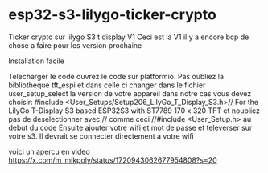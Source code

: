 # esp32-s3-lilygo-ticker-crypto
Ticker crypto sur lilygo S3 t display V1
Ceci est la V1 il y a encore bcp de chose a faire pour les version prochaine 


Installation facile 

Telecharger le code ouvrez le code sur platformio.
Pas oubliez la bibliotheque tft_espi et dans celle ci changer dans le fichier user_setup_select la version de votre appareil dans notre cas vous devez choisir:
 #include <User_Setups/Setup206_LilyGo_T_Display_S3.h>// For the LilyGo T-Display S3 based ESP32S3 with ST7789 170 x 320 TFT
 et noubliez pas de deselectionner avec //  comme ceci   //#include <User_Setup.h>  au debut du code 
Ensuite ajouter votre wifi et mot de passe et televerser sur votre s3.
Il devrait se connecter directement a votre wifi 


voici un apercu en video https://x.com/m_mikpoly/status/1720943062677954808?s=20
